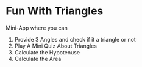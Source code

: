 # Fun With Triangles

Mini-App where you can

1. Provide 3 Angles and check if it a triangle or not
2. Play A Mini Quiz About Triangles
3. Calculate the Hypotenuse
4. Calculate the Area
